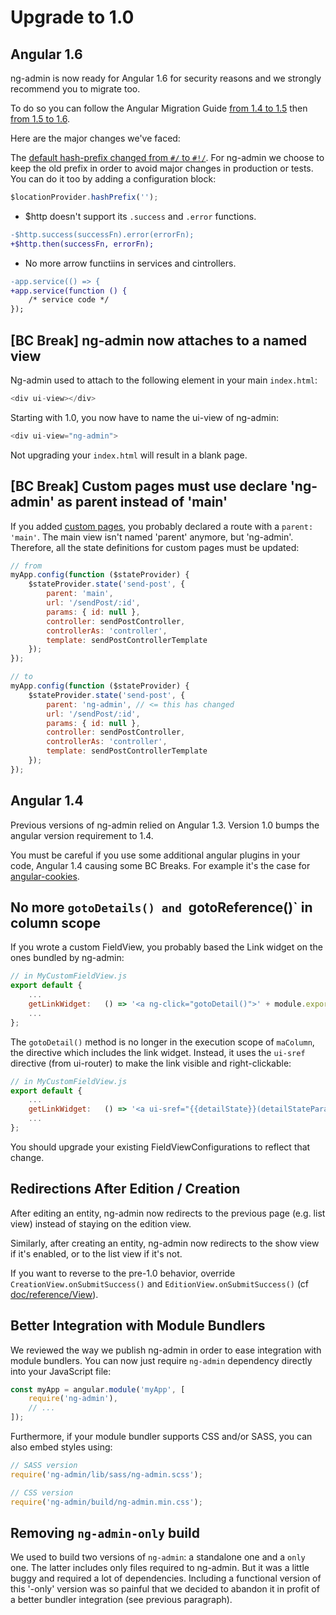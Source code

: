 # Upgrade to 1.0

## Angular 1.6
ng-admin is now ready for Angular 1.6 for security reasons and we strongly recommend you to migrate too.

To do so you can follow the Angular Migration Guide [from 1.4 to 1.5](https://docs.angularjs.org/guide/migration#migrating-from-1-4-to-1-5) then [from 1.5 to 1.6](https://docs.angularjs.org/guide/migration#migrating-from-1-5-to-1-6).

Here are the major changes we've faced:

The [default hash-prefix changed from `#/` to `#!/`](https://docs.angularjs.org/guide/migration#commit-aa077e8).
For ng-admin we choose to keep the old prefix in order to avoid major changes in production or tests.
You can do it too by adding a configuration block:

```js
$locationProvider.hashPrefix('');
```

- $http doesn't support its `.success` and `.error` functions.

```diff
-$http.success(successFn).error(errorFn);
+$http.then(successFn, errorFn);
```

- No more arrow functiins in services and cintrollers.

```diff
-app.service(() => {
+app.service(function () {
    /* service code */
});
```

## [BC Break] ng-admin now attaches to a named view

Ng-admin used to attach to the following element in your main `index.html`:

```js
<div ui-view></div>
```

Starting with 1.0, you now have to name the ui-view of ng-admin:

```js
<div ui-view="ng-admin">
```

Not upgrading your `index.html` will result in a blank page.

## [BC Break] Custom pages must use declare 'ng-admin' as parent instead of 'main'

If you added [custom pages](doc/Custom-pages.md), you probably declared a route with a `parent: 'main'`. The main view isn't named 'parent' anymore, but 'ng-admin'. Therefore, all the state definitions for custom pages must be updated:

```js
// from
myApp.config(function ($stateProvider) {
    $stateProvider.state('send-post', {
        parent: 'main',
        url: '/sendPost/:id',
        params: { id: null },
        controller: sendPostController,
        controllerAs: 'controller',
        template: sendPostControllerTemplate
    });
});

// to
myApp.config(function ($stateProvider) {
    $stateProvider.state('send-post', {
        parent: 'ng-admin', // <= this has changed
        url: '/sendPost/:id',
        params: { id: null },
        controller: sendPostController,
        controllerAs: 'controller',
        template: sendPostControllerTemplate
    });
});
```

## Angular 1.4

Previous versions of ng-admin relied on Angular 1.3. Version 1.0 bumps the angular version requirement to 1.4.

You must be careful if you use some additional angular plugins in your code, Angular 1.4 causing some BC Breaks. For example it's the case for [angular-cookies](https://code.angularjs.org/1.4.9/docs/api/ngCookies/service/$cookies).

## No more `gotoDetails() and `gotoReference()` in column scope

If you wrote a custom FieldView, you probably based the Link widget on the ones bundled by ng-admin:

```js
// in MyCustomFieldView.js
export default {
    ...
    getLinkWidget:   () => '<a ng-click="gotoDetail()">' + module.exports.getReadWidget() + '</a>',
    ...
};
```

The `gotoDetail()` method is no longer in the execution scope of `maColumn`, the directive which includes the link widget. Instead, it uses the `ui-sref` directive (from ui-router) to make the link visible and right-clickable:

```js
// in MyCustomFieldView.js
export default {
    ...
    getLinkWidget:   () => '<a ui-sref="{{detailState}}(detailStateParams)">' + module.exports.getReadWidget() + '</a>'
    ...
};
```

You should upgrade your existing FieldViewConfigurations to reflect that change.

## Redirections After Edition / Creation

After editing an entity, ng-admin now redirects to the previous page (e.g. list view) instead of staying on the edition view.

Similarly, after creating an entity, ng-admin now redirects to the show view if it's enabled, or to the list view if it's not.

If you want to reverse to the pre-1.0 behavior, override `CreationView.onSubmitSuccess()` and `EditionView.onSubmitSuccess()` (cf [doc/reference/View](doc/reference/View.md)).

## Better Integration with Module Bundlers

We reviewed the way we publish ng-admin in order to ease integration with module bundlers. You can now just require `ng-admin` dependency directly into your JavaScript file:

``` js
const myApp = angular.module('myApp', [
    require('ng-admin'),
    // ...
]);
```

Furthermore, if your module bundler supports CSS and/or SASS, you can also embed styles using:

``` js
// SASS version
require('ng-admin/lib/sass/ng-admin.scss');

// CSS version
require('ng-admin/build/ng-admin.min.css');
```

## Removing `ng-admin-only` build

We used to build two versions of `ng-admin`: a standalone one and a `only` one. The latter includes only files required to ng-admin. But it was a little buggy and required a lot of dependencies. Including a functional version of this '-only' version was so painful that we decided to abandon it in profit of a better bundler integration (see previous paragraph).
